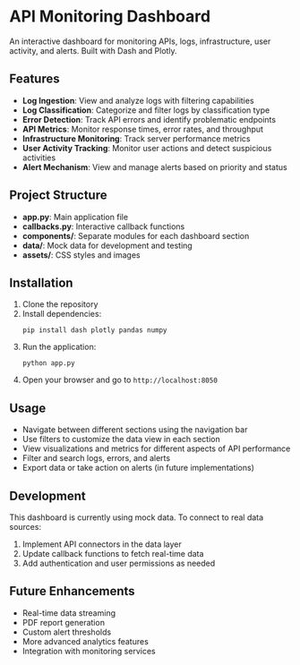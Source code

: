 # API Monitoring Dashboard

An interactive dashboard for monitoring APIs, logs, infrastructure, user activity, and alerts. Built with Dash and Plotly.

## Features

- **Log Ingestion**: View and analyze logs with filtering capabilities
- **Log Classification**: Categorize and filter logs by classification type
- **Error Detection**: Track API errors and identify problematic endpoints
- **API Metrics**: Monitor response times, error rates, and throughput
- **Infrastructure Monitoring**: Track server performance metrics
- **User Activity Tracking**: Monitor user actions and detect suspicious activities
- **Alert Mechanism**: View and manage alerts based on priority and status

## Project Structure

- **app.py**: Main application file
- **callbacks.py**: Interactive callback functions
- **components/**: Separate modules for each dashboard section
- **data/**: Mock data for development and testing
- **assets/**: CSS styles and images

## Installation

1. Clone the repository
2. Install dependencies:
   ```
   pip install dash plotly pandas numpy
   ```
3. Run the application:
   ```
   python app.py
   ```
4. Open your browser and go to `http://localhost:8050`

## Usage

- Navigate between different sections using the navigation bar
- Use filters to customize the data view in each section
- View visualizations and metrics for different aspects of API performance
- Filter and search logs, errors, and alerts
- Export data or take action on alerts (in future implementations)

## Development

This dashboard is currently using mock data. To connect to real data sources:

1. Implement API connectors in the data layer
2. Update callback functions to fetch real-time data
3. Add authentication and user permissions as needed

## Future Enhancements

- Real-time data streaming
- PDF report generation
- Custom alert thresholds
- More advanced analytics features
- Integration with monitoring services
